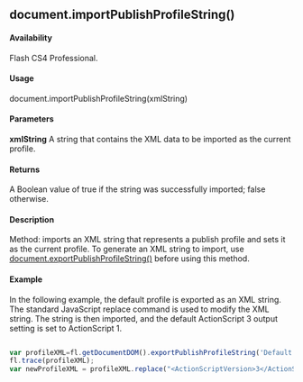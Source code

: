 ## document.importPublishProfileString()

#### Availability

Flash CS4 Professional.

#### Usage

document.importPublishProfileString(xmlString)

#### Parameters

**xmlString** A string that contains the XML data to be imported as the current profile.

#### Returns

A Boolean value of true if the string was successfully imported; false otherwise.

#### Description

Method: imports an XML string that represents a publish profile and sets it as the current profile. To generate an XML string to import, use [document.exportPublishProfileString()](../Document_object/docume66.md) before using this method.

#### Example

In the following example, the default profile is exported as an XML string. The standard JavaScript replace command is used to modify the XML string. The string is then imported, and the default ActionScript 3 output setting is set to ActionScript 1.

```javascript

var profileXML=fl.getDocumentDOM().exportPublishProfileString('Default'); 
fl.trace(profileXML);
var newProfileXML = profileXML.replace("<ActionScriptVersion>3</ActionScriptVersion>", "<ActionScriptVersion>1</ActionScriptVersion>"); fl.getDocumentDOM().importPublishProfileString(newProfileXML);

```